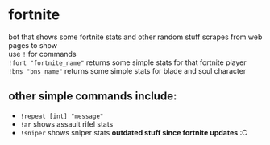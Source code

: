 # fortnite

bot that shows some fortnite stats and other random stuff 
scrapes from web pages to show  
use `!` for commands  
`!fort "fortnite_name"` returns some simple stats for that fortnite player  
`!bns "bns_name"` returns some simple stats for blade and soul character  
  
## other simple commands include: 
 * `!repeat [int] "message"`
 * `!ar` shows assault rifel stats
 * `!sniper` shows sniper stats
 **outdated stuff since fortnite updates** :C
